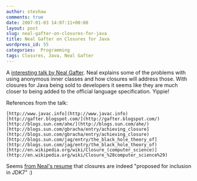 ```yaml
---
author: steshaw
comments: true
date: 2007-01-03 14:07:11+00:00
layout: post
slug: neal-gafter-on-closures-for-java
title: Neal Gafter on Closures for Java
wordpress_id: 55
categories:  Programming
tags: Closures, Java, Neal Gafter
---
```


A [interesting talk by Neal Gafter](http://www.bejug.org/confluenceBeJUG/display/PARLEYS/Closures+for+Java). Neal explains some of the problems with using anonymous inner classes and how closures will address those. With closures for Java being sold to developers it seems like they are much closer to being added to the official language specification. Yippie!

References from the talk:

    [http://www.javac.info](http://www.javac.info)
    [http://gafter.blogspot.com/](http://gafter.blogspot.com/)
    [http://blogs.sun.com/ahe/](http://blogs.sun.com/ahe/)
    [http://blogs.sun.com/gbracha/entry/achieving_closure](http://blogs.sun.com/gbracha/entry/achieving_closure)
    [http://blogs.sun.com/jag/entry/the_black_hole_theory_of](http://blogs.sun.com/jag/entry/the_black_hole_theory_of)
    [http://en.wikipedia.org/wiki/Closure_(computer_science)](http://en.wikipedia.org/wiki/Closure_%28computer_science%29)


Seems [from Neal's resume](http://www.gafter.com/~neal/resume.html) that closures are indeed "proposed for inclusion in JDK7" :)
